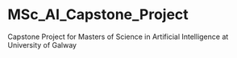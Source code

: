 # MSc_AI_Capstone_Project
Capstone Project for Masters of Science in Artificial Intelligence at University of Galway
